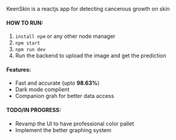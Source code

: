 KeenSkin is a reactjs app for detecting cancerous growth on skin

#### HOW TO RUN:
1. ```install npm``` or any other node manager
2. ```npm start```
3. ```npm run dev```
4. Run the backend to upload the image and get the prediction

#### Features:
- Fast and accurate (upto <b>98.63%</b>)
- Dark mode complient
- Companion grah for better data access

#### TODO/IN PROGRESS:
- Revamp the UI to have professional color pallet
- Implement the better graphing system


